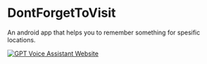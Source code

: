 # DontForgetToVisit
An android app that helps you to remember something for spesific locations.
  
[![GPT Voice Assistant Website](https://static.vecteezy.com/system/resources/thumbnails/023/986/704/small/youtube-logo-youtube-logo-transparent-youtube-icon-transparent-free-free-png.png)](https://youtu.be/sdOCaKEW8yc)
